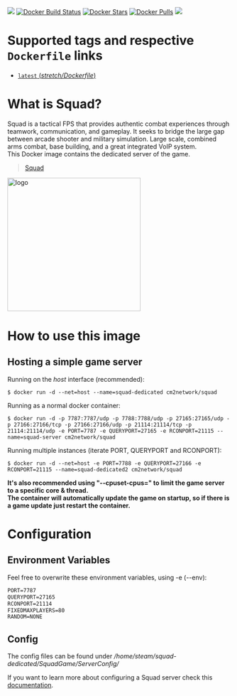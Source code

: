 [![](https://img.shields.io/codacy/grade/482dfa40623d4507b592c8b22d2b7ca0.svg)](https://hub.docker.com/r/cm2network/squad/) [![Docker Build Status](https://img.shields.io/docker/build/cm2network/squad.svg)](https://hub.docker.com/r/cm2network/squad/) [![Docker Stars](https://img.shields.io/docker/stars/cm2network/squad.svg)](https://hub.docker.com/r/cm2network/squad/) [![Docker Pulls](https://img.shields.io/docker/pulls/cm2network/squad.svg)](https://hub.docker.com/r/cm2network/squad/) [![](https://images.microbadger.com/badges/image/cm2network/squad.svg)](https://microbadger.com/images/cm2network/squad)
# Supported tags and respective `Dockerfile` links
-	[`latest` (*stretch/Dockerfile*)](https://github.com/CM2Walki/Squad/blob/master/stretch/Dockerfile)

# What is Squad?
Squad is a tactical FPS that provides authentic combat experiences through teamwork, communication, and gameplay. It seeks to bridge the large gap between arcade shooter and military simulation. Large scale, combined arms combat, base building, and a great integrated VoIP system. <br/>
This Docker image contains the dedicated server of the game. <br/>

> [Squad](http://store.steampowered.com/app/393380/Squad/)

<img src="https://vignette.wikia.nocookie.net/squadgame/images/2/27/Squad_logo.png/revision/latest?cb=20150625185705" alt="logo" width="300"/></img>

# How to use this image

## Hosting a simple game server
Running on the *host* interface (recommended):<br/>
```console
$ docker run -d --net=host --name=squad-dedicated cm2network/squad
```

Running as a normal docker container:<br/>

```console
$ docker run -d -p 7787:7787/udp -p 7788:7788/udp -p 27165:27165/udp -p 27166:27166/tcp -p 27166:27166/udp -p 21114:21114/tcp -p 21114:21114/udp -e PORT=7787 -e QUERYPORT=27165 -e RCONPORT=21115 --name=squad-server cm2network/squad
```

Running multiple instances (iterate PORT, QUERYPORT and RCONPORT):<br/>
```console
$ docker run -d --net=host -e PORT=7788 -e QUERYPORT=27166 -e RCONPORT=21115 --name=squad-dedicated2 cm2network/squad
```

**It's also recommended using "--cpuset-cpus=" to limit the game server to a specific core & thread.**<br/>
**The container will automatically update the game on startup, so if there is a game update just restart the container.**

# Configuration
## Environment Variables
Feel free to overwrite these environment variables, using -e (--env):
```dockerfile
PORT=7787
QUERYPORT=27165
RCONPORT=21114
FIXEDMAXPLAYERS=80
RANDOM=NONE
```

## Config
The config files can be found under */home/steam/squad-dedicated/SquadGame/ServerConfig/*

If you want to learn more about configuring a Squad server check this [documentation](https://squad.gamepedia.com/Server_Configuration).
